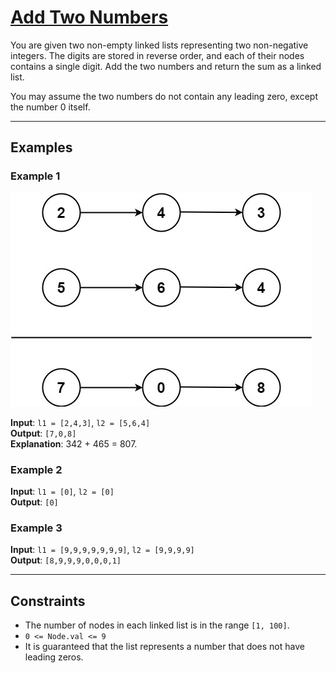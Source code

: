 # [Add Two Numbers](https://leetcode.com/problems/add-two-numbers/description/)

You are given two non-empty linked lists representing two non-negative integers. The digits are stored in reverse order, and each of their nodes contains a single digit. Add the two numbers and return the sum as a linked list.

You may assume the two numbers do not contain any leading zero, except the number 0 itself.

---

## Examples

### Example 1
![Example 1 Graph](../image/2.png)

**Input**: `l1 = [2,4,3]`, `l2 = [5,6,4]`  
**Output**: `[7,0,8]`  
**Explanation**: 342 + 465 = 807.

### Example 2

**Input**: `l1 = [0]`, `l2 = [0]`  
**Output**: `[0]`

### Example 3

**Input**: `l1 = [9,9,9,9,9,9,9]`, `l2 = [9,9,9,9]`  
**Output**: `[8,9,9,9,0,0,0,1]`

---

## Constraints

- The number of nodes in each linked list is in the range `[1, 100]`.
- `0 <= Node.val <= 9`
- It is guaranteed that the list represents a number that does not have leading zeros.
